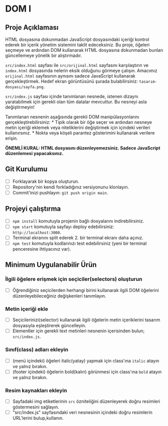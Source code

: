 # DOM I

## Proje Açıklaması

HTML dosyasına dokunmadan JavaScript dosyasındaki içeriği kontrol ederek bir içerik yönetim sistemini taklit edeceksiniz. Bu proje, öğeleri seçmeye ve ardından DOM kullanarak HTML dosyasına dokunmadan bunları güncellemeye yönelik bir alıştırmadır.

`src/index.html` sayfası ile `src/orijinal.html` sayfasını karşılaştırın ve `index.html` dosyasında nelerin eksik olduğunu görmeye çalışın. Amacımız `orijinal.html` sayfasının aynısını sadece JavaScript kullanarak gerçekleştirmek. Hedef ekran görüntüsünü şurada bulabilirsiniz: `tasarım-dosyası/sayfa.png`.

`src/index.js` sayfası içinde tanımlanan nesnede, istenen dizaynı yaratabilmek için gerekli olan tüm datalar mevcuttur. Bu nesneyi asla değiştirmeyin! 

Tanımlanan nesnenin aşağısında gerekli DOM manipülasyonlarını gerçekleştirebilirsiniz:
    * Tipik olarak bir öğe seçer ve ardından nesneye metin içeriği eklemek veya niteliklerini değiştirmek için içindeki verileri kullanırsınız. 
    * Nokta veya köşeli parantez gösterimini kullanarak verilere erişin.

**ÖNEMLİ KURAL: HTML dosyasını düzenleyemezsiniz. Sadece JavaScript düzenlemesi yapacaksınız.**

## Git Kurulumu

* [ ] Forklayarak bir kopya oluşturun.
* [ ] Repository'nin kendi forkladığınız versiyonunu klonlayın.
* [ ] Commit'inizi pushlayın: `git push origin main`.

## Projeyi çalıştırma

* [ ] `npm install` komutuyla projenin bağlı dosyalarını indirebilirsiniz.
* [ ] `npm start` komutuyla sayfayı deploy edebilirsiniz: `http://localhost:3000`.
* [ ] Terminal ekranını split ederek 2. bir terminal ekranı daha açınız.
* [ ] `npm test` komutuyla kodlarınızı test edebilirsiniz (yeni bir terminal penceresine ihtiyacınız var).

## Minimum Uygulanabilir Ürün

### İlgili öğelere erişmek için seçiciler(selectors) oluşturun

* [ ] Öğrendiğiniz seçicilerden herhangi birini kullanarak ilgili DOM öğelerini düzenleyebileceğiniz değişkenleri tanımlayın.

### Metin içeriği ekle

* [ ] Seçicilerinizi(selector) kullanarak ilgili öğelerin metin içeriklerini tasarım dosyasıyla eşleştirerek güncelleyin.
* [ ] Elementler için gerekli text metinleri nesnenin içerisinden bulun; `src/index.js`.

### Sınıf(class) adları ekleyin

* [ ] (menü içindeki) öğeleri italic(yatay) yapmak için class'ına `italic` atayın ve yalnız bırakın.
* [ ] (footer içindeki) öğelerin bold(kalın) görünmesi için class'ına `bold` atayın ve yalnız bırakın.

### Resim kaynakları ekleyin

* [ ] Sayfadaki img etiketlerinin `src` özniteliğini düzenleyerek doğru resimleri göstermesini sağlayın.
* [ ] "src/index.js" sayfasındaki veri nesnesinin içindeki doğru resimlerin URL'lerini bulup,kullanın.
